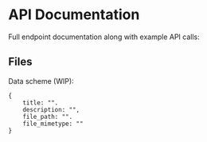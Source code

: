 # API Documentation
Full endpoint documentation along with example API calls:

## Files 
Data scheme (WIP):
```
{
    title: "".
    description: "",
    file_path: "".
    file_mimetype: ""
}
```